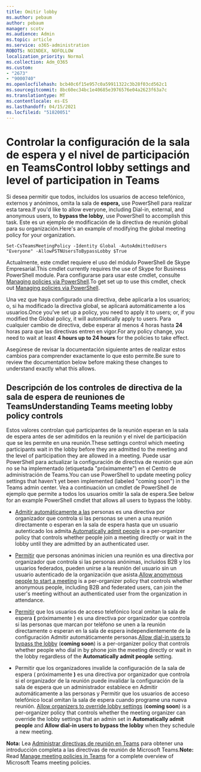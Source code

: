 ```yaml
---
title: Omitir lobby
ms.author: pebaum
author: pebaum
manager: scotv
ms.audience: Admin
ms.topic: article
ms.service: o365-administration
ROBOTS: NOINDEX, NOFOLLOW
localization_priority: Normal
ms.collection: Adm_O365
ms.custom:
- "2673"
- "9000740"
ms.openlocfilehash: bcb40c6f15e957c0a59911322c3b28f03cd562c1
ms.sourcegitcommit: 8bc60ec34bc1e40685e3976576e04a2623f63a7c
ms.translationtype: MT
ms.contentlocale: es-ES
ms.lasthandoff: 04/15/2021
ms.locfileid: "51820051"
---
```

# <a name="control-lobby-settings-and-level-of-participation-in-teams"></a><span data-ttu-id="aaa9f-102">Controlar la configuración de la sala de espera y el nivel de participación en Teams</span><span class="sxs-lookup"><span data-stu-id="aaa9f-102">Control lobby settings and level of participation in Teams</span></span>

<span data-ttu-id="aaa9f-103">Si desea permitir que todos, incluidos los usuarios de acceso telefónico, externos y anónimos, omita la sala de **espera,** use PowerShell para realizar esta tarea.</span><span class="sxs-lookup"><span data-stu-id="aaa9f-103">If you'd like to allow everyone, including Dial-in, external, and anonymous users, to **bypass the lobby**, use PowerShell to accomplish this task.</span></span> <span data-ttu-id="aaa9f-104">Este es un ejemplo de modificación de la directiva de reunión global para su organización.</span><span class="sxs-lookup"><span data-stu-id="aaa9f-104">Here's an example of modifying the global meeting policy for your organization.</span></span>

`Set-CsTeamsMeetingPolicy -Identity Global -AutoAdmittedUsers "Everyone" -AllowPSTNUsersToBypassLobby $True`

<span data-ttu-id="aaa9f-105">Actualmente, este cmdlet requiere el uso del módulo PowerShell de Skype Empresarial.</span><span class="sxs-lookup"><span data-stu-id="aaa9f-105">This cmdlet currently requires the use of Skype for Business PowerShell module.</span></span> <span data-ttu-id="aaa9f-106">Para configurarse para usar este cmdlet, consulte [Managing policies via PowerShell](https://docs.microsoft.com/microsoftteams/teams-powershell-overview#managing-policies-via-powershell).</span><span class="sxs-lookup"><span data-stu-id="aaa9f-106">To get set up to use this cmdlet, check out [Managing policies via PowerShell](https://docs.microsoft.com/microsoftteams/teams-powershell-overview#managing-policies-via-powershell).</span></span>

<span data-ttu-id="aaa9f-107">Una vez que haya configurado una directiva, debe aplicarla a los usuarios; o, si ha modificado la directiva global, se aplicará automáticamente a los usuarios.</span><span class="sxs-lookup"><span data-stu-id="aaa9f-107">Once you’ve set up a policy, you need to apply it to users; or, if you modified the Global policy, it will automatically apply to users.</span></span> <span data-ttu-id="aaa9f-108">Para cualquier cambio de directiva, debe esperar al menos 4 horas hasta **24** horas para que las directivas entren en vigor.</span><span class="sxs-lookup"><span data-stu-id="aaa9f-108">For any policy change, you need to wait at least **4 hours up to 24 hours** for the policies to take effect.</span></span> 

<span data-ttu-id="aaa9f-109">Asegúrese de revisar la documentación siguiente antes de realizar estos cambios para comprender exactamente lo que esto permite.</span><span class="sxs-lookup"><span data-stu-id="aaa9f-109">Be sure to review the documentation below before making these changes to understand exactly what this allows.</span></span>


## <a name="understanding-teams-meeting-lobby-policy-controls"></a><span data-ttu-id="aaa9f-110">Descripción de los controles de directiva de la sala de espera de reuniones de Teams</span><span class="sxs-lookup"><span data-stu-id="aaa9f-110">Understanding Teams meeting lobby policy controls</span></span>

<span data-ttu-id="aaa9f-111">Estos valores controlan qué participantes de la reunión esperan en la sala de espera antes de ser admitidos en la reunión y el nivel de participación que se les permite en una reunión.</span><span class="sxs-lookup"><span data-stu-id="aaa9f-111">These settings control which meeting participants wait in the lobby before they are admitted to the meeting and the level of participation they are allowed in a meeting.</span></span> <span data-ttu-id="aaa9f-112">Puede usar PowerShell para actualizar la configuración de directiva de reunión que aún no se ha implementado (etiquetada "próximamente") en el Centro de administración de Teams.</span><span class="sxs-lookup"><span data-stu-id="aaa9f-112">You can use PowerShell to update meeting policy settings that haven't yet been implemented (labeled "coming soon") in the Teams admin center.</span></span> <span data-ttu-id="aaa9f-113">Vea a continuación un cmdlet de PowerShell de ejemplo que permite a todos los usuarios omitir la sala de espera.</span><span class="sxs-lookup"><span data-stu-id="aaa9f-113">See below for an example PowerShell cmdlet that allows all users to bypass the lobby.</span></span>

- <span data-ttu-id="aaa9f-114">[Admitir automáticamente a las](https://docs.microsoft.com/microsoftteams/meeting-policies-in-teams#automatically-admit-people) personas es una directiva por organizador que controla si las personas se unen a una reunión directamente o esperan en la sala de espera hasta que un usuario autenticado los admita.</span><span class="sxs-lookup"><span data-stu-id="aaa9f-114">[Automatically admit people](https://docs.microsoft.com/microsoftteams/meeting-policies-in-teams#automatically-admit-people) is a per-organizer policy that controls whether people join a meeting directly or wait in the lobby until they are admitted by an authenticated user.</span></span>

- <span data-ttu-id="aaa9f-115">[Permitir](https://docs.microsoft.com/microsoftteams/meeting-policies-in-teams#allow-anonymous-people-to-start-a-meeting) que personas anónimas inicien una reunión es una directiva por organizador que controla si las personas anónimas, incluidos B2B y los usuarios federados, pueden unirse a la reunión del usuario sin un usuario autenticado de la organización que asista.</span><span class="sxs-lookup"><span data-stu-id="aaa9f-115">[Allow anonymous people to start a meeting](https://docs.microsoft.com/microsoftteams/meeting-policies-in-teams#allow-anonymous-people-to-start-a-meeting) is a per-organizer policy that controls whether anonymous people, including B2B and federated users, can join the user's meeting without an authenticated user from the organization in attendance.</span></span>

- <span data-ttu-id="aaa9f-116">[Permitir](https://docs.microsoft.com/microsoftteams/meeting-policies-in-teams#allow-dial-in-users-to-bypass-the-lobby-coming-soon) que los usuarios de acceso telefónico local omitan la sala de espera **(** próximamente ) es una directiva  por organizador que controla si las personas que marcan por teléfono se unen a la reunión directamente o esperan en la sala de espera independientemente de la configuración Admitir automáticamente personas.</span><span class="sxs-lookup"><span data-stu-id="aaa9f-116">[Allow dial-in users to bypass the lobby](https://docs.microsoft.com/microsoftteams/meeting-policies-in-teams#allow-dial-in-users-to-bypass-the-lobby-coming-soon) (**coming soon**) is a per-organizer policy that controls whether people who dial in by phone join the meeting directly or wait in the lobby regardless of the **Automatically admit people** setting.</span></span>

- <span data-ttu-id="aaa9f-117">Permitir que los organizadores invalide la configuración de la sala de espera ( próximamente **)** es una directiva  por organizador que controla si el organizador de la reunión puede invalidar la configuración de la sala de espera que un administrador establece en Admitir automáticamente a las personas y Permitir que los usuarios de acceso telefónico local omitan la sala de espera cuando programe una nueva reunión. [](https://docs.microsoft.com/microsoftteams/meeting-policies-in-teams#allow-organizers-to-override-lobby-settings-coming-soon) </span><span class="sxs-lookup"><span data-stu-id="aaa9f-117">[Allow organizers to override lobby settings](https://docs.microsoft.com/microsoftteams/meeting-policies-in-teams#allow-organizers-to-override-lobby-settings-coming-soon) (**coming soon**) is a per-organizer policy that controls whether the meeting organizer can override the lobby settings that an admin set in **Automatically admit people** and **Allow dial-in users to bypass the lobby** when they schedule a new meeting.</span></span>

<span data-ttu-id="aaa9f-118">**Nota:** Lea [Administrar directivas de reunión en Teams](https://docs.microsoft.com/microsoftteams/meeting-policies-in-teams) para obtener una introducción completa a las directivas de reunión de Microsoft Teams.</span><span class="sxs-lookup"><span data-stu-id="aaa9f-118">**Note:** Read [Manage meeting policies in Teams](https://docs.microsoft.com/microsoftteams/meeting-policies-in-teams) for a complete overview of Microsoft Teams meeting policies.</span></span>
